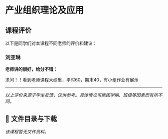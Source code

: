 # 产业组织理论及应用

## 课程评价

以下是同学们对本课程不同老师的评价和建议：

### 刘亚琳

**老师讲的很好，给分不错：**

求问！！看到老师课程大纲里，平时60，期末40，有小组作业有展示

---

*以上评价来源于学生反馈，仅供参考。具体情况可能因学期、班级等因素而有所不同。*
## 📄 文件目录与下载

_该课程暂无文件资料。_
